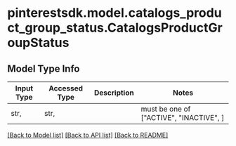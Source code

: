 # pinterestsdk.model.catalogs_product_group_status.CatalogsProductGroupStatus

## Model Type Info
Input Type | Accessed Type | Description | Notes
------------ | ------------- | ------------- | -------------
str,  | str,  |  | must be one of ["ACTIVE", "INACTIVE", ] 

[[Back to Model list]](../../README.md#documentation-for-models) [[Back to API list]](../../README.md#documentation-for-api-endpoints) [[Back to README]](../../README.md)

